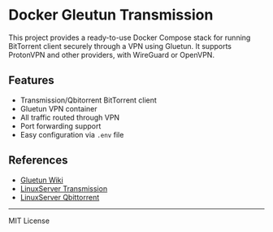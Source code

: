 
# Docker Gleutun Transmission

This project provides a ready-to-use Docker Compose stack for running BitTorrent client securely through a VPN using Gluetun. It supports ProtonVPN and other providers, with WireGuard or OpenVPN.

## Features

- Transmission/Qbitorrent BitTorrent client
- Gluetun VPN container
- All traffic routed through VPN
- Port forwarding support
- Easy configuration via `.env` file

## References

- [Gluetun Wiki](https://github.com/qdm12/gluetun-wiki)
- [LinuxServer Transmission](https://github.com/linuxserver/docker-transmission)
- [LinuxServer Qbittorrent](https://github.com/linuxserver/docker-qbittorent)

---
MIT License
